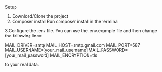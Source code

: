Setup
1. Download/Clone the project
2. Composer install
Run composer install in the terminal

3.Configure the .env file.
You can use the .env.example file and then change the following lines:

MAIL_DRIVER=smtp
MAIL_HOST=smtp.gmail.com
MAIL_PORT=587
MAIL_USERNAME=[your_mail_username]
MAIL_PASSWORD=[your_mail_password]
MAIL_ENCRYPTION=tls

to your real data.